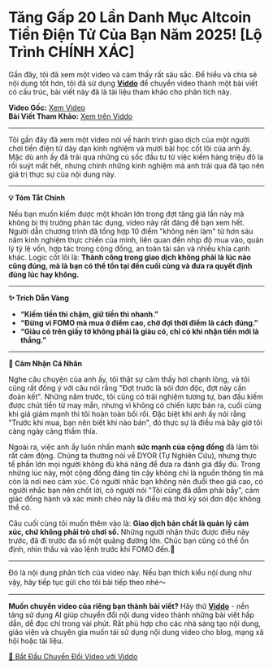 # Tăng Gấp 20 Lần Danh Mục Altcoin Tiền Điện Tử Của Bạn Năm 2025! [Lộ Trình CHÍNH XÁC]

Gần đây, tôi đã xem một video và cảm thấy rất sâu sắc. Để hiểu và chia sẻ nội dung tốt hơn, tôi đã sử dụng **[Viddo](https://viddo.pro/)** để chuyển video thành một bài viết có cấu trúc, bài viết này đã là tài liệu tham khảo cho phân tích này.

**Video Gốc:** [Xem Video](https://www.youtube.com/watch?v=q2vykOr2zic)  
**Bài Viết Tham Khảo:** [Xem trên Viddo](https://viddo.pro/zh/video-result/67bb32df-bd55-4610-935d-d2d69ee5ea5f)

---

Tôi gần đây đã xem một video nói về hành trình giao dịch của một người chơi tiền điện tử dày dạn kinh nghiệm và mười bài học cốt lõi của anh ấy. Mặc dù anh ấy đã trải qua những cú sốc đầu tư từ việc kiếm hàng triệu đô la rồi suýt mất hết, nhưng chính những kinh nghiệm mà anh trải qua đã tạo nên giá trị thực sự của nội dung này.

---

**💡 Tóm Tắt Chính**

Nếu bạn muốn kiếm được một khoản lớn trong đợt tăng giá lần này mà không bị thị trường phản tác dụng, video này rất đáng để bạn xem hết. Người dẫn chương trình đã tổng hợp 10 điểm "không nên làm" từ hơn sáu năm kinh nghiệm thực chiến của mình, liên quan đến nhịp độ mua vào, quản lý tỷ lệ vốn, hợp tác trong cộng đồng, an toàn tài sản và nhiều khía cạnh khác. Logic cốt lõi là: **Thành công trong giao dịch không phải là lúc nào cũng đúng, mà là bạn có thể tồn tại đến cuối cùng và đưa ra quyết định đúng lúc hay không.**

---

**✨ Trích Dẫn Vàng**

- **“Kiếm tiền thì chậm, giữ tiền thì nhanh.”**
- **“Đừng vì FOMO mà mua ở điểm cao, chờ đợi thời điểm là cách đúng.”**
- **“Giàu có trên giấy tờ không phải là giàu có, chỉ có khi nhận tiền mới là thắng.”**

---

**🧠 Cảm Nhận Cá Nhân**

Nghe câu chuyện của anh ấy, tôi thật sự cảm thấy hơi chạnh lòng, và tôi cũng rất đồng ý với câu nói rằng "Đợt trước là sói đơn độc, đợt này cần đoàn kết". Những năm trước, tôi cũng có trải nghiệm tương tự, ban đầu kiếm được chút tiền từ may mắn, nhưng vì không có chiến lược bán ra, cuối cùng khi giá giảm mạnh thì tôi hoàn toàn bối rối. Đặc biệt khi anh ấy nói rằng "Trước khi mua, bạn nên biết khi nào bán", đó thực sự là điều mà bây giờ tôi càng ngày càng thấm thía.

Ngoài ra, việc anh ấy luôn nhấn mạnh **sức mạnh của cộng đồng** đã làm tôi rất cảm động. Chúng ta thường nói về DYOR (Tự Nghiên Cứu), nhưng thực tế phần lớn mọi người không đủ khả năng để đưa ra đánh giá đầy đủ. Trong những lúc này, một cộng đồng đáng tin cậy không chỉ là nguồn thông tin mà còn là nơi neo cảm xúc. Có người nhắc bạn không nên đuổi theo giá cao, có người nhắc bạn nên chốt lời, có người nói "Tôi cũng đã dẫm phải bẫy", cảm giác đồng hành và xác minh chéo này là điều mà thời kỳ sói đơn độc không thể có.

Câu cuối cùng tôi muốn thêm vào là: **Giao dịch bản chất là quản lý cảm xúc, chứ không phải trò chơi số.** Những người nhận thức được điều này trước, đã đi trước đa số một quãng đường lớn. Chúc bạn cũng có thể ổn định, nhìn thấu và vào lệnh trước khi FOMO đến.💪

---

Đó là nội dung phân tích của video này. Nếu bạn thích kiểu nội dung như vậy, hãy tiếp tục gửi cho tôi bài tiếp theo nhé～

---

**Muốn chuyển video của riêng bạn thành bài viết?** Hãy thử **[Viddo](https://viddo.pro/)** - nền tảng sử dụng AI giúp chuyển đổi nội dung video thành những bài viết hấp dẫn, dễ đọc chỉ trong vài phút. Rất phù hợp cho các nhà sáng tạo nội dung, giáo viên và chuyên gia muốn tái sử dụng nội dung video cho blog, mạng xã hội hoặc tài liệu. 

[🚀 Bắt Đầu Chuyển Đổi Video với Viddo](https://viddo.pro/)